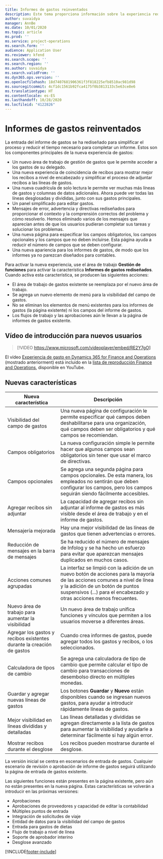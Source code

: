 ```yaml
---
title: Informes de gastos reinventados
description: Este tema proporciona información sobre la experiencia rediseñada y reinventada para la entrada del informe de gastos.
author: suvaidya
manager: AnnBe
ms.date: 10/01/2020
ms.topic: article
ms.prod: ''
ms.service: project-operations
ms.search.form: ''
audience: Application User
ms.reviewer: kfend
ms.search.scope: ''
ms.search.region: ''
ms.author: suvaidya
ms.search.validFrom: ''
ms.dyn365.ops.version: ''
ms.openlocfilehash: 18d7407681906361f3f818225efb8510ac981d98
ms.sourcegitcommit: 4cf1dc1561b92fca4175f0b3813133c5e63ce8e6
ms.translationtype: HT
ms.contentlocale: es-ES
ms.lasthandoff: 10/28/2020
ms.locfileid: "4122826"
---
```

# <a name="expense-reports-reimagined"></a>Informes de gastos reinventados

La entrada del informe de gastos se ha rediseñado para simplificar el proceso y reducir el tiempo necesario para completar un informe. Estos son los componentes principales de la nueva experiencia de gastos:

- Un nuevo área de trabajo de gestión de gastos que le permite acceder a los gastos de su delegado.
- Una nueva experiencia de coincidencia de recibos para mostrar mejor los recibos a nivel de encabezado y simplificar el proceso de adjuntar recibos a las líneas de gastos.
- Una nueva cuadrícula de solo lectura le permite ver muchas más líneas de gastos y columnas de datos adicionales. Ahora puede ver todas las líneas desglosadas y divididas, junto con sus gastos principales.
- Un panel simplificado para editar gastos.
- Mensajes de error, advertencia y directivas rediseñados para proporcionar el contexto y la comprensión correctos del problema y cómo resolverlo. Hemos eliminado varios de los mensajes que aparecían antes de que los usuarios pudieran completar sus tareas y solucionar los problemas.
- Una nueva página para especificar los campos obligatorios, los campos opcionales y los campos que no deben incluirse. Esta página ayuda a reducir el número de campos que se deben configurar.
- Una nueva apariencia para los informes de gastos, de modo que los informes ya no parezcan diseñados para contables.

Para activar la nueva experiencia, use el área de trabajo **Gestión de funciones** para activar la característica **Informes de gastos rediseñados**. Cuando activa esta característica, se producen las siguientes acciones:

- El área de trabajo de gastos existente se reemplaza por el nuevo área de trabajo.
- Se agrega un nuevo elemento de menú para la visibilidad del campo de gastos.
- No se eliminan los elementos de menú existentes para los informes de gastos (la página existente) ni los campos del informe de gastos.
- Los flujos de trabajo y las aprobaciones aún le llevan a la página de informes de gastos existente.

## <a name="getting-started-video-for-new-users"></a>Vídeo de introducción para nuevos usuarios

> [!VIDEO https://www.microsoft.com/videoplayer/embed/RE2Y7gO]

El vídeo [Experiencia de gasto en Dynamics 365 for Finance and Operations](https://youtu.be/Ocy-MsTvEE0) (mostrado anteriorment) está incluido en la [lista de reproducción Finance and Operations](https://www.youtube.com/playlist?list=PLcakwueIHoT_SYfIaPGoOhloFoCXiUSyW), disponible en YouTube.

## <a name="new-features"></a>Nuevas características

| Nueva característica | Descripción |
|---|----|
| Visibilidad del campo de gastos | Una nueva página de configuración le permite especificar qué campos deben deshabilitarse para una organización, qué campos deben ser obligatorios y qué campos se recomiendan. |
| Campos obligatorios | La nueva configuración simple le permite hacer que algunos campos sean obligatorios sin tener que usar el marco de directivas. |
| Campos opcionales | Se agrega una segunda página para campos opcionales. De esta manera, los empleados no sentirán que deben configurar los campos, pero los campos seguirán siendo fácilmente accesibles. |
| Agregar recibos sin adjuntar | La capacidad de agregar recibos sin adjuntar al informe de gastos es más visible desde el área de trabajo y en el informe de gastos. |
| Mensajería mejorada | Hay una mejor visibilidad de las líneas de gastos que tienen advertencias o errores. |
| Reducción de mensajes en la barra de mensajes| Se ha reducido el número de mensajes de Infolog y se ha hecho un esfuerzo para evitar que aparezcan mensajes duplicados en muchos casos. |
| Acciones comunes agrupadas | La interfaz se limpió con la adición de un nuevo botón de acciones para la mayoría de las acciones comunes a nivel de línea y la adición de un botón de puntos suspensivos (...) para el encabezado y otras acciones menos frecuentes. |
| Nuevo área de trabajo para aumentar la visibilidad | Un nuevo área de trabajo unifica funciones y vínculos que permiten a los usuarios moverse a diferentes áreas. |
| Agregar los gastos y recibos existentes durante la creación de gastos | Cuando crea informes de gastos, puede agregar todos los gastos y recibos, o los seleccionados. |
| Calculadora de tipos de cambio | Se agrega una calculadora de tipo de cambio que permite calcular el tipo de cambio para transacciones de desembolso directo en múltiples monedas. |
| Guardar y agregar nuevas líneas de gastos | Los botones **Guardar** y **Nuevo** están disponibles cuando se ingresan nuevos gastos, para ayudar a introducir rápidamente líneas de gastos. |
| Mejor visibilidad en líneas divididas y detalladas | Las líneas detalladas y divididas se agregan directamente a la lista de gastos para aumentar la visibilidad y ayudarle a determinar fácilmente si hay algún error. |
| Mostrar recibos durante el desglose | Los recibos pueden mostrarse durante el desglose. |

La versión inicial se centra en escenarios de entrada de gastos. Cualquier escenario de revisión o aprobación de informe de gastos seguirá utilizando la página de entrada de gastos existente.

Las siguientes funciones están presentes en la página existente, pero aún no están presentes en la nueva página. Estas características se volverán a introducir en las próximas versiones:

- Aprobaciones
- Aprobaciones de proveedores y capacidad de editar la contabilidad
- Múltiples puntos de entrada
- Integración de solicitudes de viaje
- Entidad de datos para la visibilidad del campo de gastos
- Entrada para gastos de dietas
- Flujo de trabajo a nivel de línea
- Soporte de aprobador interino
- Desglose avanzado


[!INCLUDE[footer-include](../includes/footer-banner.md)]